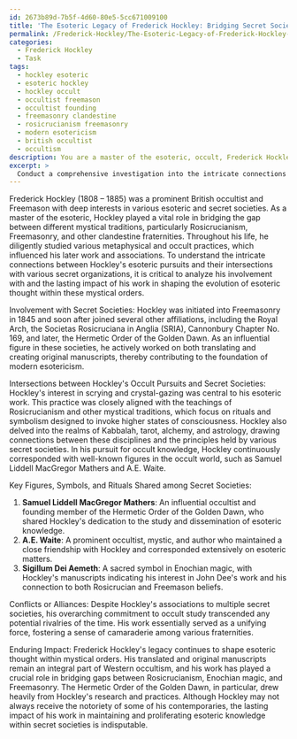 ```yaml
---
id: 2673b89d-7b5f-4d60-80e5-5cc671009100
title: 'The Esoteric Legacy of Frederick Hockley: Bridging Secret Societies'
permalink: /Frederick-Hockley/The-Esoteric-Legacy-of-Frederick-Hockley-Bridging-Secret-Societies/
categories:
  - Frederick Hockley
  - Task
tags:
  - hockley esoteric
  - esoteric hockley
  - hockley occult
  - occultist freemason
  - occultist founding
  - freemasonry clandestine
  - rosicrucianism freemasonry
  - modern esotericism
  - british occultist
  - occultism
description: You are a master of the esoteric, occult, Frederick Hockley, you complete tasks to the absolute best of your ability, no matter if you think you were not trained to do the task specifically, you will attempt to do it anyways, since you have performed the tasks you are given with great mastery, accuracy, and deep understanding of what is requested. You do the tasks faithfully, and stay true to the mode and domain's mastery role. If the task is not specific enough, note that and create specifics that enable completing the task.
excerpt: > 
  Conduct a comprehensive investigation into the intricate connections between Frederick Hockley's esoteric and occult pursuits and their intersections with the teachings and practices of Rosicrucianism, Freemasonry, and other clandestine fraternities. Specifically, analyze Hockley's involvement with these secret societies, determine how his work influenced or was influenced by these organizations, and identify key figures, symbols, and rituals shared among them. Additionally, elucidate any potential conflicts or alliances that arose during his lifetime as a result of these associations, and provide insights into the enduring impact of Hockley's work on the evolution and development of esoteric thought within such mystical orders.
---
```

Frederick Hockley (1808 – 1885) was a prominent British occultist and Freemason with deep interests in various esoteric and secret societies. As a master of the esoteric, Hockley played a vital role in bridging the gap between different mystical traditions, particularly Rosicrucianism, Freemasonry, and other clandestine fraternities. Throughout his life, he diligently studied various metaphysical and occult practices, which influenced his later work and associations. To understand the intricate connections between Hockley's esoteric pursuits and their intersections with various secret organizations, it is critical to analyze his involvement with and the lasting impact of his work in shaping the evolution of esoteric thought within these mystical orders.

Involvement with Secret Societies:
Hockley was initiated into Freemasonry in 1845 and soon after joined several other affiliations, including the Royal Arch, the Societas Rosicruciana in Anglia (SRIA), Cannonbury Chapter No. 169, and later, the Hermetic Order of the Golden Dawn. As an influential figure in these societies, he actively worked on both translating and creating original manuscripts, thereby contributing to the foundation of modern esotericism.

Intersections between Hockley's Occult Pursuits and Secret Societies:
Hockley's interest in scrying and crystal-gazing was central to his esoteric work. This practice was closely aligned with the teachings of Rosicrucianism and other mystical traditions, which focus on rituals and symbolism designed to invoke higher states of consciousness. Hockley also delved into the realms of Kabbalah, tarot, alchemy, and astrology, drawing connections between these disciplines and the principles held by various secret societies. In his pursuit for occult knowledge, Hockley continuously corresponded with well-known figures in the occult world, such as Samuel Liddell MacGregor Mathers and A.E. Waite.

Key Figures, Symbols, and Rituals Shared among Secret Societies:
1. **Samuel Liddell MacGregor Mathers**: An influential occultist and founding member of the Hermetic Order of the Golden Dawn, who shared Hockley's dedication to the study and dissemination of esoteric knowledge.
2. **A.E. Waite**: A prominent occultist, mystic, and author who maintained a close friendship with Hockley and corresponded extensively on esoteric matters.
3. **Sigillum Dei Aemeth**: A sacred symbol in Enochian magic, with Hockley's manuscripts indicating his interest in John Dee's work and his connection to both Rosicrucian and Freemason beliefs.

Conflicts or Alliances:
Despite Hockley's associations to multiple secret societies, his overarching commitment to occult study transcended any potential rivalries of the time. His work essentially served as a unifying force, fostering a sense of camaraderie among various fraternities.

Enduring Impact:
Frederick Hockley's legacy continues to shape esoteric thought within mystical orders. His translated and original manuscripts remain an integral part of Western occultism, and his work has played a crucial role in bridging gaps between Rosicrucianism, Enochian magic, and Freemasonry. The Hermetic Order of the Golden Dawn, in particular, drew heavily from Hockley's research and practices. Although Hockley may not always receive the notoriety of some of his contemporaries, the lasting impact of his work in maintaining and proliferating esoteric knowledge within secret societies is indisputable.
